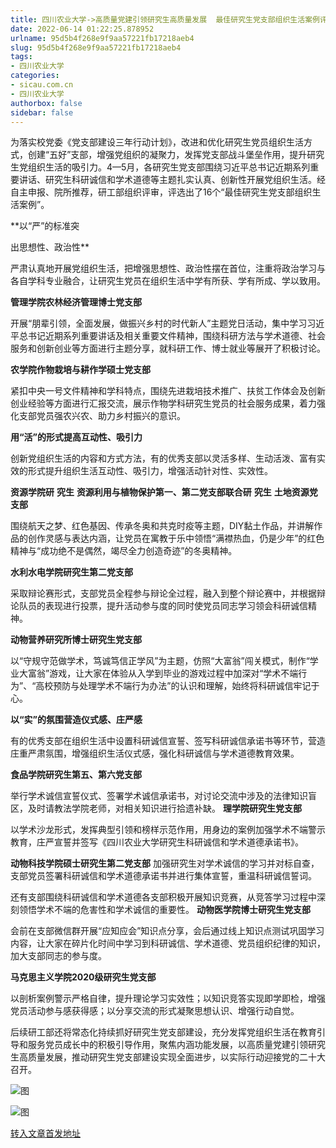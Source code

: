 ```yaml
---
title: 四川农业大学->高质量党建引领研究生高质量发展  最佳研究生党支部组织生活案例评选活动圆满结束 | sicau.com.cn
date: 2022-06-14 01:22:25.878952
urlname: 95d5b4f268e9f9aa57221fb17218aeb4
slug: 95d5b4f268e9f9aa57221fb17218aeb4
tags: 
- 四川农业大学
categories:
- sicau.com.cn
- 四川农业大学
authorbox: false
sidebar: false
---
```

为落实校党委《党支部建设三年行动计划》，改进和优化研究生党员组织生活方式，创建“五好”支部，增强党组织的凝聚力，发挥党支部战斗堡垒作用，提升研究生党组织生活的吸引力。4—5月，各研究生党支部围绕习近平总书记近期系列重要讲话、研究生科研诚信和学术道德等主题扎实认真、创新性开展党组织生活。经自主申报、院所推荐，研工部组织评审，评选出了16个“最佳研究生党支部组织生活案例”。  

**以“严”的标准突
<!--more-->
出思想性、政治性**

严肃认真地开展党组织生活，把增强思想性、政治性摆在首位，注重将政治学习与各自学科专业融合，让研究生党员在组织生活中学有所获、学有所成、学以致用。

**管理学院农林经济管理博士党支部**

开展“朋辈引领，全面发展，做振兴乡村的时代新人”主题党日活动，集中学习习近平总书记近期系列重要讲话及相关重要文件精神，围绕科研方法与学术道德、社会服务和创新创业等方面进行主题分享，就科研工作、博士就业等展开了积极讨论。

**农学院作物栽培与耕作学硕士党支部**

紧扣中央一号文件精神和学科特点，围绕先进栽培技术推广、扶贫工作体会及创新创业经验等方面进行汇报交流，展示作物学科研究生党员的社会服务成果，着力强化支部党员强农兴农、助力乡村振兴的意识。

**用“活”的形式提高互动性、吸引力**

创新党组织生活的内容和方式方法，有的优秀支部以灵活多样、生动活泼、富有实效的形式提升组织生活互动性、吸引力，增强活动针对性、实效性。

**资源学院研** **究生** **资源利用与植物保护第一、第二党支部联合研** **究生** **土地资源党支部**

围绕航天之梦、红色基因、传承冬奥和共克时疫等主题，DIY黏土作品，并讲解作品的创作灵感与表达内涵，让党员在寓教于乐中领悟“满襟热血，仍是少年”的红色精神与“成功绝不是偶然，竭尽全力创造奇迹”的冬奥精神。

**水利水电学院研究生第二党支部**

采取辩论赛形式，支部党员全程参与辩论全过程，融入到整个辩论赛中，并根据辩论队员的表现进行投票，提升活动参与度的同时使党员同志学习领会科研诚信精神。

**动物营养研究所博士研究生党支部**

以“守规守范做学术，笃诚笃信正学风”为主题，仿照“大富翁”闯关模式，制作“学业大富翁”游戏，让大家在体验从入学到毕业的游戏过程中加深对“学术不端行为”、“高校预防与处理学术不端行为办法”的认识和理解，始终将科研诚信牢记于心。

**以“实”的氛围营造仪式感、庄严感**

有的优秀支部在组织生活中设置科研诚信宣誓、签写科研诚信承诺书等环节，营造庄重严肃氛围，增强组织生活仪式感，强化科研诚信与学术道德教育效果。

**食品学院研究生第五、第六党支部**

举行学术诚信宣誓仪式、签署学术诚信承诺书，对讨论交流中涉及的法律知识盲区，及时请教法学院老师，对相关知识进行拾遗补缺。 **理学院研究生党支部**

以学术沙龙形式，发挥典型引领和榜样示范作用，用身边的案例加强学术不端警示教育，庄严宣誓并签写《四川农业大学研究生科研诚信和学术道德承诺书》。

**动物科技学院硕士研究生第二党支部** 加强研究生对学术诚信的学习并对标自查，支部党员签署科研诚信和学术道德承诺书并进行集体宣誓，重温科研诚信誓词。

还有支部围绕科研诚信和学术道德各支部积极开展知识竞赛，从竞答学习过程中深刻领悟学术不端的危害性和学术诚信的重要性。 **动物医学院博士研究生党支部**

会前在支部微信群开展“应知应会”知识点分享，会后通过线上知识点测试巩固学习内容，让大家在碎片化时间中学习到科研诚信、学术道德、党员组织纪律的知识，加大支部同志的参与度。

**马克思主义学院2020级研究生党支部**

以剖析案例警示严格自律，提升理论学习实效性；以知识竞答实现即学即检，增强党员活动参与感获得感；以分享交流的形式凝聚思想认识、增强行动自觉。

后续研工部还将常态化持续抓好研究生党支部建设，充分发挥党组织生活在教育引导和服务党员成长中的积极引导作用，聚焦内涵功能发展，以高质量党建引领研究生高质量发展，推动研究生党支部建设实现全面进步，以实际行动迎接党的二十大召开。

![图](https://news.sicau.edu.cn/__local/1/93/AA/062CA09DBB76F50C1578EBCEFFE_ACB8ABED_6D121.png)

![图](https://news.sicau.edu.cn/__local/3/0E/77/1CC73E74F8C668A6C6BD714DD0F_12360AF9_5D637.png)

[转入文章首发地址](https://news.sicau.edu.cn/info/1078/68330.htm)